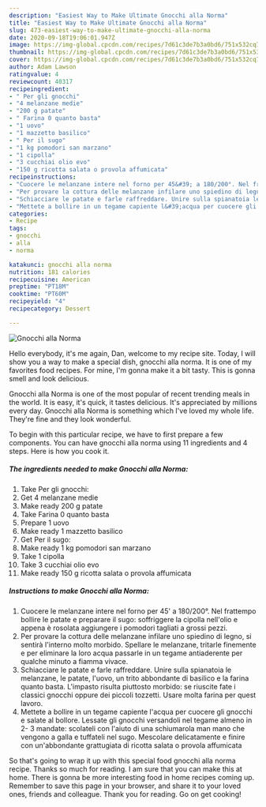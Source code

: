 ```yaml
---
description: "Easiest Way to Make Ultimate Gnocchi alla Norma"
title: "Easiest Way to Make Ultimate Gnocchi alla Norma"
slug: 473-easiest-way-to-make-ultimate-gnocchi-alla-norma
date: 2020-09-18T19:06:01.947Z
image: https://img-global.cpcdn.com/recipes/7d61c3de7b3a0bd6/751x532cq70/gnocchi-alla-norma-recipe-main-photo.jpg
thumbnail: https://img-global.cpcdn.com/recipes/7d61c3de7b3a0bd6/751x532cq70/gnocchi-alla-norma-recipe-main-photo.jpg
cover: https://img-global.cpcdn.com/recipes/7d61c3de7b3a0bd6/751x532cq70/gnocchi-alla-norma-recipe-main-photo.jpg
author: Adam Lawson
ratingvalue: 4
reviewcount: 40317
recipeingredient:
- " Per gli gnocchi"
- "4 melanzane medie"
- "200 g patate"
- " Farina 0 quanto basta"
- "1 uovo"
- "1 mazzetto basilico"
- " Per il sugo"
- "1 kg pomodori san marzano"
- "1 cipolla"
- "3 cucchiai olio evo"
- "150 g ricotta salata o provola affumicata"
recipeinstructions:
- "Cuocere le melanzane intere nel forno per 45&#39; a 180/200°. Nel frattempo bollire le patate e preparare il sugo: soffriggere la cipolla nell&#39;olio e appena è rosolata aggiungere i pomodori tagliati a grossi pezzi."
- "Per provare la cottura delle melanzane infilare uno spiedino di legno, si sentirà l&#39;interno molto morbido. Spellare le melanzane, tritarle finemente e per eliminare la loro acqua passarle in un tegame antiaderente per qualche minuto a fiamma vivace."
- "Schiacciare le patate e farle raffreddare. Unire sulla spianatoia le melanzane, le patate, l&#39;uovo, un trito abbondante di basilico e la farina quanto basta. L&#39;impasto risulta piuttosto morbido: se riuscite fate i classici gnocchi oppure dei piccoli tozzetti. Usare molta farina per quest lavoro."
- "Mettete a bollire in un tegame capiente l&#39;acqua per cuocere gli gnocchi e salate al bollore. Lessate gli gnocchi versandoli nel tegame almeno in 2- 3 mandate: scolateli con l&#39;aiuto di una schiumarola man mano che vengono a galla e tuffateli nel sugo. Mescolare delicatamente e finire con un&#39;abbondante grattugiata di ricotta salata o provola affumicata"
categories:
- Recipe
tags:
- gnocchi
- alla
- norma

katakunci: gnocchi alla norma 
nutrition: 181 calories
recipecuisine: American
preptime: "PT18M"
cooktime: "PT60M"
recipeyield: "4"
recipecategory: Dessert

---
```



![Gnocchi alla Norma](https://img-global.cpcdn.com/recipes/7d61c3de7b3a0bd6/751x532cq70/gnocchi-alla-norma-recipe-main-photo.jpg)

Hello everybody, it's me again, Dan, welcome to my recipe site. Today, I will show you a way to make a special dish, gnocchi alla norma. It is one of my favorites food recipes. For mine, I'm gonna make it a bit tasty. This is gonna smell and look delicious.

Gnocchi alla Norma is one of the most popular of recent trending meals in the world. It is easy, it's quick, it tastes delicious. It's appreciated by millions every day. Gnocchi alla Norma is something which I've loved my whole life. They're fine and they look wonderful.




To begin with this particular recipe, we have to first prepare a few components. You can have gnocchi alla norma using 11 ingredients and 4 steps. Here is how you cook it.

<!--inarticleads1-->

##### The ingredients needed to make Gnocchi alla Norma:

1. Take  Per gli gnocchi:
1. Get 4 melanzane medie
1. Make ready 200 g patate
1. Take  Farina 0 quanto basta
1. Prepare 1 uovo
1. Make ready 1 mazzetto basilico
1. Get  Per il sugo:
1. Make ready 1 kg pomodori san marzano
1. Take 1 cipolla
1. Take 3 cucchiai olio evo
1. Make ready 150 g ricotta salata o provola affumicata




<!--inarticleads2-->

##### Instructions to make Gnocchi alla Norma:

1. Cuocere le melanzane intere nel forno per 45&#39; a 180/200°. Nel frattempo bollire le patate e preparare il sugo: soffriggere la cipolla nell&#39;olio e appena è rosolata aggiungere i pomodori tagliati a grossi pezzi.
1. Per provare la cottura delle melanzane infilare uno spiedino di legno, si sentirà l&#39;interno molto morbido. Spellare le melanzane, tritarle finemente e per eliminare la loro acqua passarle in un tegame antiaderente per qualche minuto a fiamma vivace.
1. Schiacciare le patate e farle raffreddare. Unire sulla spianatoia le melanzane, le patate, l&#39;uovo, un trito abbondante di basilico e la farina quanto basta. L&#39;impasto risulta piuttosto morbido: se riuscite fate i classici gnocchi oppure dei piccoli tozzetti. Usare molta farina per quest lavoro.
1. Mettete a bollire in un tegame capiente l&#39;acqua per cuocere gli gnocchi e salate al bollore. Lessate gli gnocchi versandoli nel tegame almeno in 2- 3 mandate: scolateli con l&#39;aiuto di una schiumarola man mano che vengono a galla e tuffateli nel sugo. Mescolare delicatamente e finire con un&#39;abbondante grattugiata di ricotta salata o provola affumicata




So that's going to wrap it up with this special food gnocchi alla norma recipe. Thanks so much for reading. I am sure that you can make this at home. There is gonna be more interesting food in home recipes coming up. Remember to save this page in your browser, and share it to your loved ones, friends and colleague. Thank you for reading. Go on get cooking!
